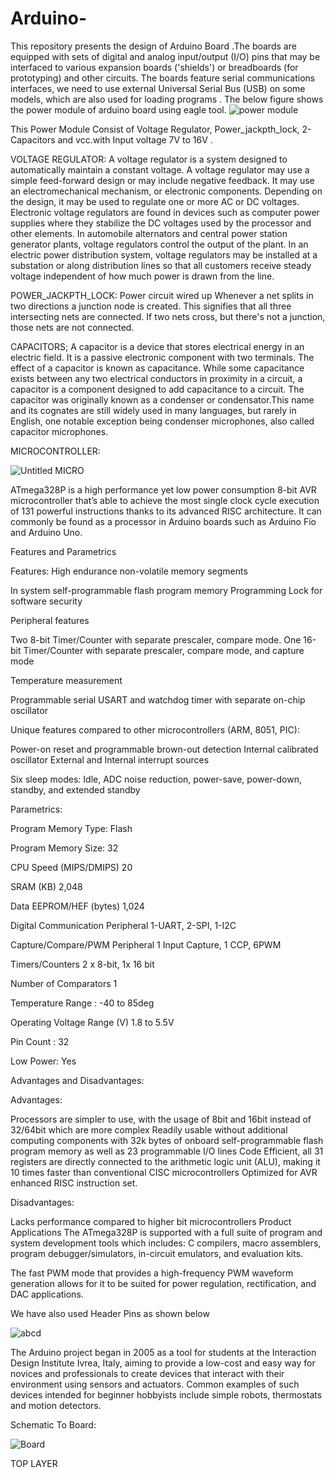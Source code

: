 # Arduino-
This repository presents  the design of Arduino Board .The boards are equipped with sets of digital and analog input/output (I/O) pins that may be interfaced to various expansion boards ('shields') or breadboards (for prototyping) and other circuits. The boards feature serial communications interfaces, we need to use external  Universal Serial Bus (USB) on some models, which are also used for loading programs . The below figure shows the power module of arduino board using eagle tool.
![power module](https://user-images.githubusercontent.com/91477166/134933617-c281e0b7-52b0-430e-a4fc-98a04329524c.PNG)


This Power Module Consist of Voltage Regulator, Power_jackpth_lock, 2-Capacitors and vcc.with Input voltage 7V to 16V .


VOLTAGE REGULATOR:
A voltage regulator is a system designed to automatically maintain a constant voltage. A voltage regulator may use a simple feed-forward design or may include negative feedback. It may use an electromechanical mechanism, or electronic components. Depending on the design, it may be used to regulate one or more AC or DC voltages.
Electronic voltage regulators are found in devices such as computer power supplies where they stabilize the DC voltages used by the processor and other elements. In automobile alternators and central power station generator plants, voltage regulators control the output of the plant. In an electric power distribution system, voltage regulators may be installed at a substation or along distribution lines so that all customers receive steady voltage independent of how much power is drawn from the line.


POWER_JACKPTH_LOCK:
Power circuit wired up
Whenever a net splits in two directions a junction node is created. This signifies that all three intersecting nets are connected. If two nets cross, but there's not a junction, those nets are not connected.


CAPACITORS;
A capacitor is a device that stores electrical energy in an electric field. It is a passive electronic component with two terminals.
The effect of a capacitor is known as capacitance. While some capacitance exists between any two electrical conductors in proximity in a circuit, a capacitor is a component designed to add capacitance to a circuit. The capacitor was originally known as a condenser or condensator.This name and its cognates are still widely used in many languages, but rarely in English, one notable exception being condenser microphones, also called capacitor microphones.


MICROCONTROLLER:

![Untitled MICRO](https://user-images.githubusercontent.com/91477166/134943802-9d5f9fb5-34e9-4055-a048-e4feaa09a2d5.PNG)

ATmega328P is a high performance yet low power consumption 8-bit AVR microcontroller that’s able to achieve the most single clock cycle execution of 131 powerful instructions thanks to its advanced RISC architecture. It can commonly be found as a processor in Arduino boards such as Arduino Fio and Arduino Uno.

Features and Parametrics


Features:
High endurance non-volatile memory segments


In system self-programmable flash program memory
Programming Lock for software security


Peripheral features


Two 8-bit Timer/Counter with separate prescaler, compare mode.
One 16-bit Timer/Counter with separate prescaler, compare mode, and capture mode


Temperature measurement


Programmable serial USART and watchdog timer with separate on-chip oscillator


Unique features compared to other microcontrollers (ARM, 8051, PIC):


Power-on reset and programmable brown-out detection
Internal calibrated oscillator
External and Internal interrupt sources


Six sleep modes: Idle, ADC noise reduction, power-save, power-down, standby, and extended standby


Parametrics:


Program Memory Type:	Flash

Program Memory Size:	32

CPU Speed (MIPS/DMIPS)	20

SRAM (KB)	2,048

Data EEPROM/HEF (bytes)	1,024

Digital Communication Peripheral	1-UART, 2-SPI, 1-I2C

Capture/Compare/PWM Peripheral	1 Input Capture, 1 CCP, 6PWM

Timers/Counters	2 x 8-bit, 1x 16 bit

Number of Comparators	1

Temperature Range	: -40 to 85deg

Operating Voltage Range (V)	1.8 to 5.5V

Pin Count	: 32

Low Power:	Yes


Advantages and Disadvantages:


Advantages:

Processors are simpler to use, with the usage of 8bit and 16bit instead of 32/64bit which are more complex
Readily usable without additional computing components with 32k bytes of onboard self-programmable flash program memory as well as 23 programmable I/O lines
Code Efficient, all 31 registers are directly connected to the arithmetic logic unit (ALU), making it 10 times faster than conventional CISC microcontrollers
Optimized for AVR enhanced RISC instruction set.


Disadvantages:

Lacks performance compared to higher bit microcontrollers
Product Applications
The ATmega328P is supported with a full suite of program and system development tools which includes: C compilers, macro assemblers, program debugger/simulators, in-circuit emulators, and evaluation kits.

The fast PWM mode that provides a high-frequency PWM waveform generation allows for it to be suited for power regulation, rectification, and DAC applications.

We have also used Header Pins as shown below

![abcd](https://user-images.githubusercontent.com/91477166/134953086-77eabae7-3045-4bdb-ab8c-5c033848843d.png)

The Arduino project began in 2005 as a tool for students at the Interaction Design Institute Ivrea, Italy, aiming to provide a low-cost and easy way for novices and professionals to create devices that interact with their environment using sensors and actuators. Common examples of such devices intended for beginner hobbyists include simple robots, thermostats and motion detectors.

Schematic To Board:


![Board](https://user-images.githubusercontent.com/91477166/134954367-aeb1af29-25dc-444c-b872-aa8de7bfb5b1.png)

TOP LAYER








